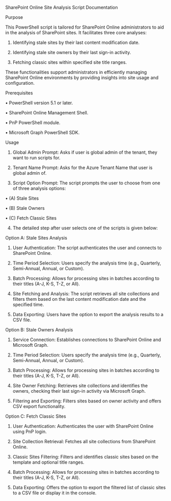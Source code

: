 SharePoint Online Site Analysis Script Documentation 

Purpose 

This PowerShell script is tailored for SharePoint Online administrators to aid in the analysis of SharePoint sites. It facilitates three core analyses: 

1.	Identifying stale sites by their last content modification date. 

2.	Identifying stale site owners by their last sign-in activity. 

4.	Fetching classic sites within specified site title ranges. 

These functionalities support administrators in efficiently managing SharePoint Online environments by providing insights into site usage and configuration. 

Prerequisites 

•	PowerShell version 5.1 or later. 

•	SharePoint Online Management Shell. 

•	PnP PowerShell module. 

•	Microsoft Graph PowerShell SDK. 

Usage 

1.	Global Admin Prompt:  Asks if user is global admin of the tenant, they want to run scripts for. 

2.	Tenant Name Prompt: Asks for the Azure Tenant Name that user is global admin of. 

3.	Script Option Prompt: The script prompts the user to choose from one of three analysis options: 

•	(A) Stale Sites 

•	(B) Stale Owners 

•	(C) Fetch Classic Sites 

 

4. 	The detailed step after user selects one of the scripts is given below:  

 

 

 

 

 

 

 

Option A: Stale Sites Analysis 

1.	User Authentication: The script authenticates the user and connects to SharePoint Online. 

2.	Time Period Selection: Users specify the analysis time (e.g., Quarterly, Semi-Annual, Annual, or Custom). 

3.	Batch Processing: Allows for processing sites in batches according to their titles (A-J, K-S, T-Z, or All). 

4.	Site Fetching and Analysis: The script retrieves all site collections and filters them based on the last content modification date and the specified time. 

5.	Data Exporting: Users have the option to export the analysis results to a CSV file. 

 

Option B: Stale Owners Analysis 

1.	Service Connection: Establishes connections to SharePoint Online and Microsoft Graph. 

2.	Time Period Selection: Users specify the analysis time (e.g., Quarterly, Semi-Annual, Annual, or Custom). 

3.	Batch Processing: Allows for processing sites in batches according to their titles (A-J, K-S, T-Z, or All). 

4.	Site Owner Fetching: Retrieves site collections and identifies the owners, checking their last sign-in activity via Microsoft Graph. 

5.	Filtering and Exporting: Filters sites based on owner activity and offers CSV export functionality. 

 

Option C: Fetch Classic Sites 

1.	User Authentication: Authenticates the user with SharePoint Online using PnP login. 

2.	Site Collection Retrieval: Fetches all site collections from SharePoint Online. 

3.	Classic Sites Filtering: Filters and identifies classic sites based on the template and optional title ranges. 

4.	Batch Processing: Allows for processing sites in batches according to their titles (A-J, K-S, T-Z, or All). 

5.	Data Exporting: Offers the option to export the filtered list of classic sites to a CSV file or display it in the console. 

 

 

 

 
